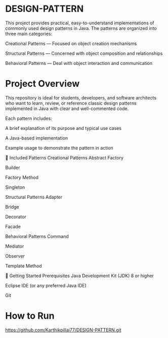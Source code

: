 # DESIGN-PATTERN

This project provides practical, easy-to-understand implementations of commonly used design patterns in Java. The patterns are organized into three main categories:

Creational Patterns — Focused on object creation mechanisms

Structural Patterns — Concerned with object composition and relationships

Behavioral Patterns — Deal with object interaction and communication

# Project Overview
This repository is ideal for students, developers, and software architects who want to learn, review, or reference classic design patterns implemented in Java with clear and well-commented code.

Each pattern includes:

A brief explanation of its purpose and typical use cases

A Java-based implementation

Example usage to demonstrate the pattern in action

📂 Included Patterns
Creational Patterns
Abstract Factory

Builder

Factory Method

Singleton

Structural Patterns
Adapter

Bridge

Decorator

Facade

Behavioral Patterns
Command

Mediator

Observer

Template Method

🔧 Getting Started
Prerequisites
Java Development Kit (JDK) 8 or higher

Eclipse IDE (or any preferred Java IDE)

Git

# How to Run

 https://github.com/Karthikpillai77/DESIGN-PATTERN.git
